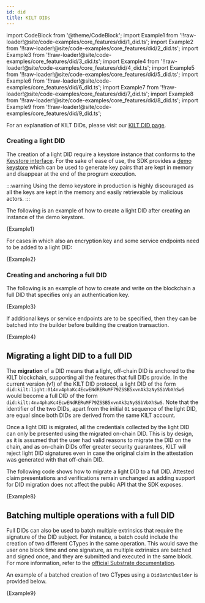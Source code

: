 ```yaml
---
id: did
title: KILT DIDs
---
```

import CodeBlock from '@theme/CodeBlock';
import Example1 from '!!raw-loader!@site/code-examples/core_features/did/1_did.ts';
import Example2 from '!!raw-loader!@site/code-examples/core_features/did/2_did.ts';
import Example3 from '!!raw-loader!@site/code-examples/core_features/did/3_did.ts';
import Example4 from '!!raw-loader!@site/code-examples/core_features/did/4_did.ts';
import Example5 from '!!raw-loader!@site/code-examples/core_features/did/5_did.ts';
import Example6 from '!!raw-loader!@site/code-examples/core_features/did/6_did.ts';
import Example7 from '!!raw-loader!@site/code-examples/core_features/did/7_did.ts';
import Example8 from '!!raw-loader!@site/code-examples/core_features/did/8_did.ts';
import Example9 from '!!raw-loader!@site/code-examples/core_features/did/9_did.ts';

For an explanation of KILT DIDs, please visit our [KILT DID page](../../../../concepts/03_did.md).

### Creating a light DID

The creation of a light DID require a keystore instance that conforms to the [Keystore interface](https://github.com/KILTprotocol/sdk-js/blob/develop/packages/types/src/Keystore.ts). For the sake of ease of use, the SDK provides a [demo keystore](https://github.com/KILTprotocol/sdk-js/blob/develop/packages/did/src/DemoKeystore/DemoKeystore.ts) which can be used to generate key pairs that are kept in memory and disappear at the end of the program execution.

:::warning
Using the demo keystore in production is highly discouraged as all the keys are kept in the memory and easily retrievable by malicious actors.
:::

The following is an example of how to create a light DID after creating an instance of the demo keystore.

<CodeBlock className="language-js">
  {Example1}
</CodeBlock>

For cases in which also an encryption key and some service endpoints need to be added to a light DID:

<CodeBlock className="language-js">
  {Example2}
</CodeBlock>

### Creating and anchoring a full DID

The following is an example of how to create and write on the blockchain a full DID that specifies only an authentication key.

<CodeBlock className="language-js">
  {Example3}
</CodeBlock>

If additional keys or service endpoints are to be specified, then they can be batched into the builder before building the creation transaction.

<CodeBlock className="language-js">
  {Example4}
</CodeBlock>

## Migrating a light DID to a full DID

The **migration** of a DID means that a light, off-chain DID is anchored to the KILT blockchain, supporting all the features that full DIDs provide. In the current version (v1) of the KILT DID protocol, a light DID of the form `did:kilt:light:014nv4phaKc4EcwENdRERuMF79ZSSB5xvnAk3zNySSbVbXhSwS` would become a full DID of the form `did:kilt:4nv4phaKc4EcwENdRERuMF79ZSSB5xvnAk3zNySSbVbXhSwS`. Note that the identifier of the two DIDs, apart from the initial `01` sequence of the light DID, are equal since both DIDs are derived from the same KILT account.

Once a light DID is migrated, all the credentials collected by the light DID can only be presented using the migrated on-chain DID. This is by design, as it is assumed that the user had valid reasons to migrate the DID on the chain, and as on-chain DIDs offer greater security guarantees, KILT will reject light DID signatures even in case the original claim in the attestation was generated with that off-chain DID.

The following code shows how to migrate a light DID to a full DID. Attested claim presentations and verifications remain unchanged as adding support for DID migration does not affect the public API that the SDK exposes.

<CodeBlock className="language-js">
  {Example8}
</CodeBlock>

## Batching multiple operations with a full DID

Full DIDs can also be used to batch multiple extrinsics that require the signature of the DID subject.
For instance, a batch could include the creation of two different CTypes in the same operation. This would save the user one block time and one signature, as multiple extrinsics are batched and signed once, and they are submitted and executed in the same block. For more information, refer to the [official Substrate documentation](https://paritytech.github.io/substrate/master/pallet_utility/pallet/struct.Pallet.html).

An example of a batched creation of two CTypes using a `DidBatchBuilder` is provided below.

<CodeBlock className="language-js">
  {Example9}
</CodeBlock>
